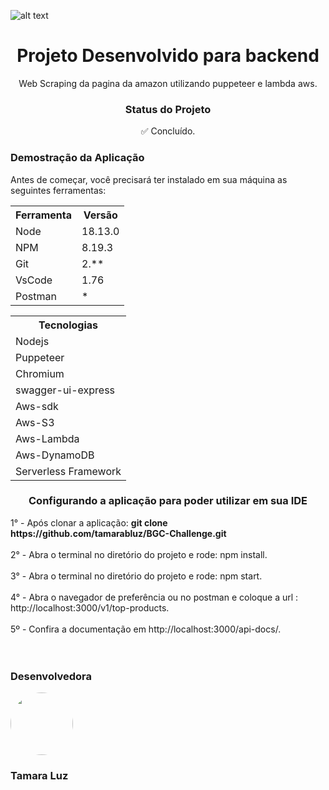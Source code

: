 ![alt text](https://portalpopline.com.br/wp-content/uploads/2020/12/4602f2f5153477027a754713438bf3d0.jpg)



<h1 align="center">Projeto Desenvolvido para backend</h1>

<p align="center">Web Scraping da pagina da amazon utilizando puppeteer e lambda aws. </p>


<h3 align="center">Status do Projeto</h3>
<p align="center"> ✅ Concluído. </p>

<h3>Demostração da Aplicação</h3>
<p>Antes de começar, você precisará ter instalado em sua máquina as seguintes ferramentas:</p>
<table>
<tr>
	<th>Ferramenta</th>
	<th>Versão</th>
</tr>
<tr>
	<td>Node</td>
	<td>18.13.0</td>
</tr>
<tr>
	<td>NPM</td>
	<td>8.19.3</td>
</tr>
<tr>
	<td>Git</td>
	<td>2.**</td>
</tr>
<tr>
	<td>VsCode</td>
	<td>1.76</td>
</tr>
<tr>
	<td>Postman</td>
	<td>*</td>
</tr>
	
<table>
<tr>
	<th>Tecnologias</th>
</tr>
<tr>
	<td>Nodejs</td>
</tr>
<tr>
	<td>Puppeteer</td>
</tr>
<tr>
	<td>Chromium</td>
</tr>
<tr>
	<td>swagger-ui-express</td>
</tr>
<tr>
	<td>Aws-sdk</td>
</tr>
<tr>
	<td>Aws-S3</td>
</tr>
<tr>
	<td>Aws-Lambda</td>
</tr>
<tr>
	<td>Aws-DynamoDB</td>
</tr>
<tr>
	<td>Serverless Framework </td>
</tr>
</table>

<h3 align="center" >Configurando a aplicação para poder utilizar em sua IDE</h3>
1° - Após clonar a aplicação: <b>git clone https://github.com/tamarabluz/BGC-Challenge.git</b>
<br>
<br>2° - Abra o terminal no diretório do projeto e rode: npm install.
<br>
<br>3° - Abra o terminal no diretório do projeto e rode: npm start.
<br>
<br>4° - Abra o navegador de preferência ou no postman e coloque a url : http://localhost:3000/v1/top-products.
<br>
<br>5º - Confira a documentação em http://localhost:3000/api-docs/.
<br>
<br>
<br>


<h3>Desenvolvedora</h3>


 <img style="border-radius: 50%;" src="https://avatars.githubusercontent.com/u/97554143?v=4" width="100px;" alt=""/>
 
 <h3>Tamara Luz</h3>
